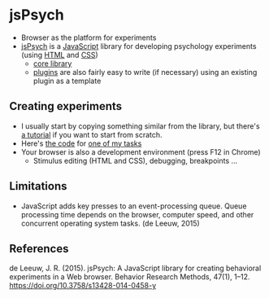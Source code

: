 # jsPsych
  *  Browser as the platform for experiments
  * [jsPsych](http://www.jspsych.org/) is a [JavaScript](https://en.wikipedia.org/wiki/JavaScript) library for developing psychology experiments (using [HTML](https://en.wikipedia.org/wiki/HTML) and [CSS](https://en.wikipedia.org/wiki/Cascading_Style_Sheets))
    * [core library](http://docs.jspsych.org/core_library/overview/)
    * [plugins](http://docs.jspsych.org/plugins/overview/) are also fairly easy to write (if necessary) using an existing plugin as a template


## Creating experiments

  * I usually start by copying something similar from the library, but there's [a tutorial](http://docs.jspsych.org/tutorials/rt-task/) if you want to start from scratch.
  * Here's [the code](https://github.com/expfactory-experiments/breath-counting-task) for [one of my tasks](https://expfactory-experiments.github.io/breath-counting-task)
  * Your browser is also a development environment (press F12 in Chrome)
    * Stimulus editing (HTML and CSS), debugging, breakpoints ...

## Limitations

* JavaScript adds key presses to an event-processing queue.  Queue processing time depends on the browser, computer speed, and other concurrent operating system tasks. (de Leeuw, 2015)
  
## References

de Leeuw, J. R. (2015). jsPsych: A JavaScript library for creating behavioral experiments in a Web browser. Behavior Research Methods, 47(1), 1–12. https://doi.org/10.3758/s13428-014-0458-y
